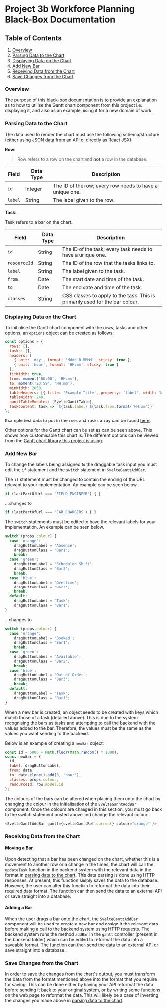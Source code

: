 # Project 3b Workforce Planning Black-Box Documentation

## Table of Contents

1. [Overview](#overview)
2. [Parsing Data to the Chart](#parsing-data-to-the-chart)
3. [Displaying Data on the Chart](#displaying-data-on-the-chart)
4. [Add New Bar](#add-new-bar)
5. [Receiving Data from the Chart](#receiving-data-from-the-chart)
6. [Save Changes from the Chart](#save-changes-from-the-chart)

### Overview

The purpose of this black-box documentation is to provide an explanation as to how to utilise the
Gantt chart component from this project i.e. displaying it, and also as an example, using it for a
new domain of work.

### Parsing Data to the Chart

The data used to render the chart must use the following schema/structure (either using JSON data
from an API or directly as React JSX):

**Row:**

> Row refers to a row on the chart and **not** a row in the database.

| Field   | Data Type | Description                                              |
| ------- | --------- | -------------------------------------------------------- |
| `id`    | Integer   | The ID of the row; every row needs to have a unique one. |
| `label` | String    | The label given to the row.                              |

**Task:**

Task refers to a bar on the chart.

| Field        | Data Type | Description                                                                  |
| ------------ | --------- | ---------------------------------------------------------------------------- |
| `id`         | String    | The ID of the task; every task needs to have a unique one.                   |
| `resourceId` | String    | The ID of the row that the tasks links to.                                   |
| `label`      | String    | The label given to the task.                                                 |
| `from`       | Date      | The start date and time of the task.                                         |
| `to`         | Date      | The end date and time of the task.                                           |
| `classes`    | String    | CSS classes to apply to the task. This is primarily used for the bar colour. |

### Displaying Data on the Chart

To initialise the Gantt chart component with the rows, tasks and other options, an `options` object
can be created as follows:

```javascript
const options = {
  rows: [],
  tasks: [],
  headers: [
    { unit: 'day', format: 'dddd D MMMM', sticky: true },
    { unit: 'hour', format: 'HH:mm', sticky: true }
  ],
  fitWidth: true,
  from: moment('00:00', 'HH:mm'),
  to: moment('23:59', 'HH:mm'),
  minWidth: 2050,
  tableHeaders: [{ title: 'Example Title', property: 'label', width: 140, type: 'tree' }],
  tableWidth: 240,
  ganttTableModules: [SvelteGanttTable],
  taskContent: task => `${task.label} ${task.from.format('HH:mm')}`
};
```

Example test data to put in the `rows` and `tasks` array can be found
[here](./README.md#demoing-a-new-chart).

Other options for the Gantt chart can be set as can be seen above. This shows how customisable this
chart is. The different options can be viewed from the [Gantt chart library this project is
using](https://github.com/ANovokmet/svelte-gantt).

### Add New Bar

To change the labels being assigned to the draggable task input you must edit the `if` statement and
the `switch` statement in `SvelteGanttAddBar`.

The `if` statement must be changed to contain the ending of the URL relevant to your implementation.
An example can be seen below.

```javascript
if (lastPartOfUrl === 'FIELD_ENGINEER') { }
```

...changes to

```javascript
if (lastPartOfUrl === 'CAR_CHARGERS') { }
```

The `switch` statements must be edited to have the relevant labels for your implementation. An
example can be seen below.

```javascript
switch (props.colour) {
  case 'orange':
    dragButtonLabel = 'Absence';
    dragButtonClass = 'Bar1';
    break;
  case 'green':
    dragButtonLabel = 'Scheduled Shift';
    dragButtonClass = 'Bar2';
    break;
  case 'blue':
    dragButtonLabel = 'Overtime';
    dragButtonClass = 'Bar3';
    break;
  default:
    dragButtonLabel = 'Task';
    dragButtonClass = 'Bar1';
}
```

...changes to

```javascript
switch (props.colour) {
  case 'orange':
    dragButtonLabel = 'Booked';
    dragButtonClass = 'Bar1';
    break;
  case 'green':
    dragButtonLabel = 'Available';
    dragButtonClass = 'Bar2';
    break;
  case 'blue':
    dragButtonLabel = 'Out of Order';
    dragButtonClass = 'Bar3';
    break;
  default:
    dragButtonLabel = 'Task';
    dragButtonClass = 'Bar1';
}
```

When a new bar is created, an object needs to be created with keys which match those of a task
(detailed above). This is due to the system recognising the bars as tasks and attempting to call the
backend with the values added to the bar. Therefore, the values must be the same as the values you
want sending to the backend.

Below is an example of creating a `newBar` object:

```javascript
const id = 5000 + Math.floor(Math.random() * 1000);
const newBar = {
  id,
  label: dragButtonLabel,
  from: date,
  to: date.clone().add(3, 'hour'),
  classes: props.colour,
  resourceId: row.model.id
};
```

The colours of the bars can be altered when placing them onto the chart by changing the colour in
the initialisation of the `SvelteGanntAddBar` component. Once the colours are changed in this
section, you must go back to the switch statement posted above and change the relevant colour.

```javascript
<SvelteGanttAddBar gantt={svelteGanttRef.current} colour="orange" />
```

### Receiving Data from the Chart

#### Moving a Bar

Upon detecting that a bar has been changed on the chart, whether this is a movement to another row
or a change in the times, the chart will call the `updateTask` function in the backend system with
the relevant data in the format in [parsing data to the chart](#parsing-data-to-the-chart). This
data parsing is done using HTTP responses. At present, this function simply saves the data to the
database. However, the user can alter this function to reformat the data into their required data
format. The function can then send the data to an external API or save straight into a database.

#### Adding a Bar

When the user drags a bar onto the chart, the `SvelteGanttAddBar` component will be used to create
a new bar and assign it the relevant data before making a call to the backend system using HTTP
requests. The backend system runs the method `addBar` in the `gantt` controller (present in the
backend folder) which can be edited to reformat the data into a saveable format. The function can
then send the data to an external API or save straight into a database.

### Save Changes from the Chart

In order to save the changes from the chart's output, you must transform the data from the format
mentioned above into the format that you require for saving. This can be done either by having your
API reformat the data before sending it back to your original system, or by writing some functions
on the web page to reformat the data. This will likely be a case of inverting the changes you made
above in [parsing data to the chart](#parsing-data-to-the-chart).
